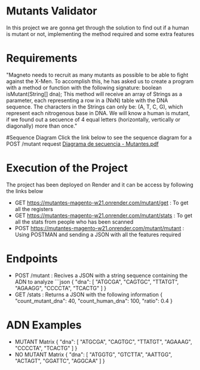 # Mutants Validator

In this project we are gonna get through the solution to find out if a human is mutant or not, implementing the method required and some extra features

# Requirements

"Magneto needs to recruit as many mutants as possible to be able to fight against the X-Men.
To accomplish this, he has asked us to create a program with a method or function with the following signature:
  boolean isMutant(String[] dna);
This method will receive an array of Strings as a parameter, each representing a row in a (NxN) table with the DNA sequence. 
The characters in the Strings can only be: (A, T, C, G), which represent each nitrogenous base in DNA.
We will know a human is mutant, if we found out a secuence of 4 equal letters (horizontally, vertically or diagonally) more than once."

#Sequence Diagram
Click the link below to see the sequence diagram for a POST /mutant request
[Diagrama de secuencia - Mutantes.pdf](https://github.com/user-attachments/files/17953391/Diagrama.de.secuencia.-.Mutantes.pdf)

# Execution of the Project
The project has been deployed on Render and it can be access by following the links below

- GET  https://mutantes-magento-w21.onrender.com/mutant/get     : To get all the registers
- GET  https://mutantes-magento-w21.onrender.com/mutant/stats   : To get all the stats from people who has been scanned
- POST https://mutantes-magento-w21.onrender.com/mutant/mutant  : Using POSTMAN and sending a JSON with all the features required

# Endpoints
- POST /mutant : Recives a JSON with a string sequence containing the ADN to analyze
´´´json
{
    "dna": [
        "ATGCGA",
        "CAGTGC",
        "TTATGT",
        "AGAAGG",
        "CCCCTA",
        "TCACTG"
    ]
}
- GET /stats : Returns a JSON with the following information
{
    "count_mutant_dna": 40,
    "count_human_dna": 100,
    "ratio": 0.4
}

# ADN Examples
- MUTANT Matrix
{
    "dna": [
      "ATGCGA",
      "CAGTGC",
      "TTATGT",
      "AGAAAG",
      "CCCCTA",
      "TCACTG"
    ]
}
- NO MUTANT Matrix
{
    "dna": [
      "ATGGTG",
      "GTCTTA",
      "AATTGG",
      "ACTAGT",
      "GGATTC", 
      "AGGCAA"
    ]
}



